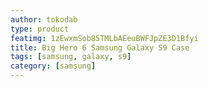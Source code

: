 ```yaml
---
author: tokodab
type: product
featimg: 1zEwxmSob85TMLbAEeuBWFJpZE3D1Bfyi
title: Big Hero 6 Samsung Galaxy S9 Case
tags: [samsung, galaxy, s9]
category: [samsung]
---
```

